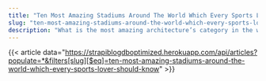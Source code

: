 ```yaml
---
title: "Ten Most Amazing Stadiums Around The World Which Every Sports Lover Should Know"
slug: "ten-most-amazing-stadiums-around-the-world-which-every-sports-lover-should-know"
description: "What is the most amazing architecture’s category in the world? The answer of this question would vary from the person to person, and everyone will give the answer according to its own preferences and likeness. However, the answer of a person who eats and breathe sports would be the 'sports stadiums'. Even in a general perspective, the stadiums are a very strong candidate to be the wonders of the architecting."
---
```


{{< article data="https://strapiblogdboptimized.herokuapp.com/api/articles?populate=*&filters[slug][$eq]=ten-most-amazing-stadiums-around-the-world-which-every-sports-lover-should-know" >}}
